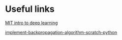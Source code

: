 # Useful links

[MIT intro to deep learning](https://www.youtube.com/watch?v=7sB052Pz0sQ)

[implement-backpropagation-algorithm-scratch-python](https://machinelearningmastery.com/implement-backpropagation-algorithm-scratch-python/)